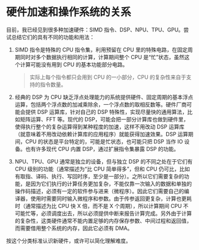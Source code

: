 ﻿# 硬件加速和操作系统的关系

目前，我已经见到很多种加速硬件：SIMD 指令、DSP、NPU、TPU、GPU。尝试总结它们的具有不同的功能和用法：

1. SIMD 指令是特殊的 CPU 指令集，利用预留在 CPU 里的特殊电路，在固定周期同时对多个数据执行相同的计算，计算期间整个 CPU 是“忙”状态，虽然这个计算可能没有用到 CPU 的基本功能部分电路。
   > 实际上每个指令都只会用到 CPU 的一小部分，CPU 的复杂性来自于支持的指令数量。

2. 经典的 DSP 为 CPU 缺乏浮点处理能力的系统提供硬件、固定周期的基本浮点运算，包括两个浮点数的加减乘除余，一个浮点数的取相反数等。硬件厂商可能会提供 DSP 运算库，针对自己的 DSP 特殊性，实现尽量快的通用算法，比如矩阵运算、FFT 等。现代的 DSP，可能会把一部分计算库也做到硬件里，使得执行整个的复杂运算得到某种程度的加速，这样不用改动 DSP 运算库（就意味着不用改动依赖计算库的应用程序）就能获得加速效果。DSP 运算期间，CPU 的状态是平台特定的，可能是忙状态，也可能只把 DSP 当作 IO 设备。也有许多现代 CPU 内置 DSP，通过扩展指令集暴露 DSP 的功能。

3. NPU、TPU、GPU 通常是独立的设备，但与独立 DSP 的不同之处在于它们有 CPU 级别的功能（通常描述为“比 CPU 简单得多”，但和 CPU 仍可比，比如有取指、译码、执行、写回时序，至少是一部分）。之所以它们需要复杂的功能，是因为它们执行的计算任务更加复杂，不能仅靠一次输入的数据和单独的操作码描述，必须有一定的软件参与进来（微程序）。因此它们需要自己的编译器，使用时需要同时输入微程序和参数。由于传参返回更复杂，计算也更耗时（通常描述为比 CPU 快 X 倍，而不是 X 个周期），所以计算期间 CPU 不可能忙等，必须调度出去，所以必须提供中断来报告计算完成。另外由于计算的复杂性，这类硬件通常不能内置足够的内存保存参数、中间过程和返回值，而需要借用整个系统的内存，因此它必须有 DMA。

按这个分类标准认识新硬件，或许可以简化理解难度。
